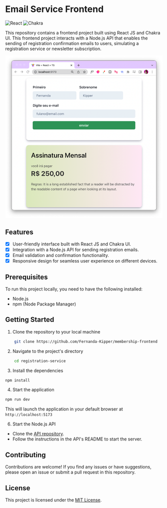 # Email Service Frontend

![React](https://img.shields.io/badge/react-%2320232a.svg?style=for-the-badge&logo=react&logoColor=%2361DAFB)
![Chakra](https://img.shields.io/badge/chakra-%234ED1C5.svg?style=for-the-badge&logo=chakraui&logoColor=white)

This repository contains a frontend project built using React JS and Chakra UI. This frontend project interacts with a Node.js API that enables the sending of registration confirmation emails to users, simulating a registration service or newsletter subscription.

<img src="./.github/interface.png"/>

## Features

- [x] User-friendly interface built with React JS and Chakra UI.
- [x] Integration with a Node.js API for sending registration emails.
- [x] Email validation and confirmation functionality.
- [x] Responsive design for seamless user experience on different devices.

## Prerequisites

To run this project locally, you need to have the following installed:

- Node.js
- npm (Node Package Manager)

## Getting Started

1. Clone the repository to your local machine

```bash
    git clone https://github.com/Fernanda-Kipper/membership-frontend
```

2. Navigate to the project's directory

```bash
    cd registration-service
```

3. Install the dependencies

```bash
npm install
```

4. Start the application

```bash 
npm run dev
```

This will launch the application in your default browser at `http://localhost:5173`

6. Start the Node.js API

- Clone the [API repository](https://github.com/guivahl/redis-dba).
- Follow the instructions in the API's README to start the server.

## Contributing

Contributions are welcome! If you find any issues or have suggestions, please open an issue or submit a pull request in this repository.

## License
This project is licensed under the [MIT License](./LICENSE).